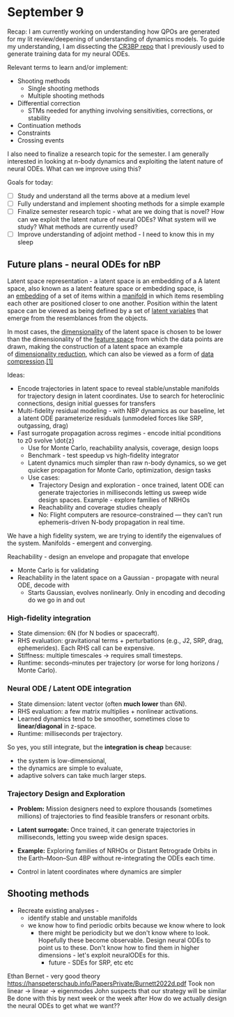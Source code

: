 # September 9

Recap: I am currently working on understanding how QPOs are generated for my lit review/deepening of understanding of dynamics models. To guide my understanding, I am dissecting the [CR3BP repo](https://github.com/DhruvJ22/Astrodynamics_Research) that I previously used to generate training data for my neural ODEs.

Relevant terms to learn and/or implement:
- Shooting methods
	- Single shooting methods
	- Multiple shooting methods
- Differential correction
	- STMs needed for anything involving sensitivities, corrections, or stability
- Continuation methods
- Constraints
- Crossing events

I also need to finalize a research topic for the semester. I am generally interested in looking at n-body dynamics and exploiting the latent nature of neural ODEs. What can we improve using this?

Goals for today:
- [ ]  Study and understand all the terms above at a medium level
- [ ]  Fully understand and implement shooting methods for a simple example
- [ ]  Finalize semester research topic - what are we doing that is novel? How can we exploit the latent nature of neural ODEs? What system will we study? What methods are currently used?
- [ ] Improve understanding of adjoint method - I need to know this in my sleep

## Future plans - neural ODEs for nBP
Latent space representation - a latent space is an embedding of a A latent space, also known as a latent feature space or embedding space, is an [embedding](https://en.wikipedia.org/wiki/Embedding "Embedding") of a set of items within a [manifold](https://en.wikipedia.org/wiki/Manifold "Manifold") in which items resembling each other are positioned closer to one another. Position within the latent space can be viewed as being defined by a set of [latent variables](https://en.wikipedia.org/wiki/Latent_variable "Latent variable") that emerge from the resemblances from the objects.

In most cases, the [dimensionality](https://en.wikipedia.org/wiki/Dimensionality "Dimensionality") of the latent space is chosen to be lower than the dimensionality of the [feature space](https://en.wikipedia.org/wiki/Feature_space "Feature space") from which the data points are drawn, making the construction of a latent space an example of [dimensionality reduction](https://en.wikipedia.org/wiki/Dimensionality_reduction "Dimensionality reduction"), which can also be viewed as a form of [data compression](https://en.wikipedia.org/wiki/Data_compression "Data compression").[[1]](https://en.wikipedia.org/wiki/Latent_space#cite_note-1)

Ideas:
- Encode trajectories in latent space to reveal stable/unstable manifolds for trajectory design in latent coordinates. Use to search for heteroclinic connections, design initial guesses for transfers
- Multi-fidelity residual modeling - with NBP dynamics as our baseline, let a latent ODE parameterize residuals (unmodeled forces like SRP, outgassing, drag)
- Fast surrogate propagation across regimes - encode initial pconditions to z0 svolve \dot{z}
	- Use for Monte Carlo, reachability analysis, coverage, design loops
	- Benchmark - test speedup vs high-fidelity integrator
	- Latent dynamics much simpler than raw n-body dynamics, so we get quicker propagation for Monte Carlo, optimization, design tasks
	- Use cases:
		- Trajectory Design and exploration - once trained, latent ODE can generate trajectories in milliseconds letting us sweep wide design spaces. Example - explore families of NRHOs 
		- Reachability and coverage studies cheaply
		- No: Flight computers are resource-constrained — they can’t run ephemeris-driven N-body propagation in real time.

We have a high fidelity system, we are trying to identify the eigenvalues of the system. Manifolds - emergent and converging. 

Reachability - design an envelope and propagate that envelope 
- Monte Carlo is for validating
- Reachability in the latent space on a Gaussian - propagate with neural ODE, decode with 
	- Starts Gaussian, evolves nonlinearly. Only in encoding and decoding do we go in and out 
### **High-fidelity integration**

- State dimension: 6N (for N bodies or spacecraft).
- RHS evaluation: gravitational terms + perturbations (e.g., J2, SRP, drag, ephemerides). Each RHS call can be expensive.
- Stiffness: multiple timescales → requires small timesteps.
- Runtime: seconds–minutes per trajectory (or worse for long horizons / Monte Carlo).

  

### **Neural ODE / Latent ODE integration**

- State dimension: latent vector (often **much lower** than 6N).
- RHS evaluation: a few matrix multiplies + nonlinear activations.
- Learned dynamics tend to be smoother, sometimes close to **linear/diagonal** in z-space.
- Runtime: milliseconds per trajectory.

So yes, you still integrate, but the **integration is cheap** because:
- the system is low-dimensional,
- the dynamics are simple to evaluate,
- adaptive solvers can take much larger steps.
### **Trajectory Design and Exploration**

- **Problem:** Mission designers need to explore thousands (sometimes millions) of trajectories to find feasible transfers or resonant orbits.
    
- **Latent surrogate:** Once trained, it can generate trajectories in milliseconds, letting you sweep wide design spaces.
    
- **Example:** Exploring families of NRHOs or Distant Retrograde Orbits in the Earth–Moon–Sun 4BP without re-integrating the ODEs each time.
- Control in latent coordinates where dynamics are simpler
## Shooting methods


- Recreate existing analyses - 
	- identify stable and unstable manifolds 
	- we know how to find periodic orbits because we know where to look
		- there might be periodicity but we don't know where to look. Hopefully these become observable. Design neural ODEs to point us to these. Don't know how to find them in higher dimensions - let's exploit neuralODEs for this.
			- future - SDEs for SRP, etc etc

Ethan Bernet - very good theory https://hanspeterschaub.info/PapersPrivate/Burnett2022d.pdf
Took non linear -> linear -> eigenmodes
John suspects that our strategy will be similar
Be done with this by next week or the week after
How do we actually design the neural ODEs to get what we want??
